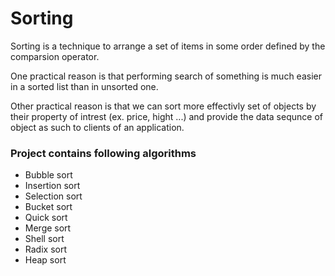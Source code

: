 # Sorting


Sorting is a technique to arrange a set of items in some order defined by the comparsion operator.

One practical reason is that performing search of something is much easier in a sorted list than in unsorted one.

Other practical reason is that we can sort more effectivly set of objects by their property of intrest (ex. price, hight ...)
and provide the data sequnce of object as such to clients of an application.

### Project contains following algorithms

- Bubble sort
- Insertion sort 
- Selection sort 
- Bucket sort
- Quick sort
- Merge sort
- Shell sort
- Radix sort
- Heap sort
